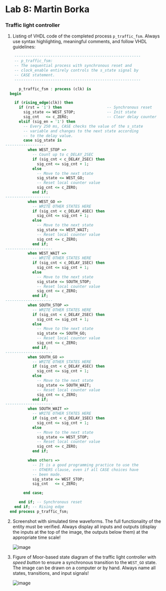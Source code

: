 # Lab 8: Martin Borka

### Traffic light controller

1. Listing of VHDL code of the completed process `p_traffic_fsm`. Always use syntax highlighting, meaningful comments, and follow VHDL guidelines:

```vhdl
    --------------------------------------------------------
    -- p_traffic_fsm:
    -- The sequential process with synchronous reset and 
    -- clock_enable entirely controls the s_state signal by 
    -- CASE statement.
    --------------------------------------------------------

      p_traffic_fsm : process (clk) is
  begin

    if (rising_edge(clk)) then
      if (rst = '1') then                    -- Synchronous reset
        sig_state <= WEST_STOP;              -- Init state
        sig_cnt   <= c_ZERO;                 -- Clear delay counter
      elsif (sig_en = '1') then
        -- Every 250 ms, CASE checks the value of the s_state
        -- variable and changes to the next state according
        -- to the delay value.
        case sig_state is
------------------
          when WEST_STOP =>
            -- Count up to c_DELAY_2SEC
            if (sig_cnt < c_DELAY_2SEC) then
              sig_cnt <= sig_cnt + 1;
            else
              -- Move to the next state
              sig_state <= WEST_GO;
              -- Reset local counter value
              sig_cnt <= c_ZERO;
            end if;
--------------------
          when WEST_GO =>
            -- WRITE OTHER STATES HERE
            if (sig_cnt < c_DELAY_4SEC) then
              sig_cnt <= sig_cnt + 1;
            else
              -- Move to the next state
              sig_state <= WEST_WAIT;
              -- Reset local counter value
              sig_cnt <= c_ZERO;
            end if;
---------------------
          when WEST_WAIT =>
            -- WRITE OTHER STATES HERE
            if (sig_cnt < c_DELAY_1SEC) then
              sig_cnt <= sig_cnt + 1;
            else
              -- Move to the next state
              sig_state <= SOUTH_STOP;
              -- Reset local counter value
              sig_cnt <= c_ZERO;
            end if;
---------------------
          when SOUTH_STOP =>
            -- WRITE OTHER STATES HERE
            if (sig_cnt < c_DELAY_2SEC) then
              sig_cnt <= sig_cnt + 1;
            else
              -- Move to the next state
              sig_state <= SOUTH_GO;
              -- Reset local counter value
              sig_cnt <= c_ZERO;
            end if;
---------------------
          when SOUTH_GO =>
            -- WRITE OTHER STATES HERE
            if (sig_cnt < c_DELAY_4SEC) then
              sig_cnt <= sig_cnt + 1;
            else
              -- Move to the next state
              sig_state <= SOUTH_WAIT;
              -- Reset local counter value
              sig_cnt <= c_ZERO;
            end if;
---------------------
          when SOUTH_WAIT =>
            -- WRITE OTHER STATES HERE
            if (sig_cnt < c_DELAY_1SEC) then
              sig_cnt <= sig_cnt + 1;
            else
              -- Move to the next state
              sig_state <= WEST_STOP;
              -- Reset local counter value
              sig_cnt <= c_ZERO;
            end if;

          when others =>
            -- It is a good programming practice to use the
            -- OTHERS clause, even if all CASE choices have
            -- been made.
            sig_state <= WEST_STOP;
            sig_cnt   <= c_ZERO;

        end case;

      end if; -- Synchronous reset
    end if; -- Rising edge
  end process p_traffic_fsm;
```

2. Screenshot with simulated time waveforms. The full functionality of the entity must be verified. Always display all inputs and outputs (display the inputs at the top of the image, the outputs below them) at the appropriate time scale!

   ![image](https://user-images.githubusercontent.com/65703172/229572010-7950ddb9-d9d4-47cc-92d5-40710c7f30da.png)

3. Figure of Moor-based state diagram of the traffic light controller with *speed button* to ensure a synchronous transition to the `WEST_GO` state. The image can be drawn on a computer or by hand. Always name all states, transitions, and input signals!

   ![image](https://user-images.githubusercontent.com/65703172/229640950-c05c6784-7087-4231-87af-0b1ecc79b70e.png)
